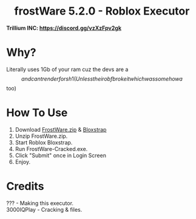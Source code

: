<h1 align="center">frostWare 5.2.0 - Roblox Executor</h1>

**Trillium INC: https://discord.gg/vzXzFpv2gk**

# Why?

Literally uses 1Gb of your ram cuz the devs are a$$ and cant render for sh1 (Unless their obf broke it which was somehow a$$ too)

# How To Use
1. Download [FrostWare.zip](https://github.com/WalmartSolutions/FrostWare-5.2.0/raw/refs/heads/main/FrostWare.zip) & [Bloxstrap](https://github.com/bloxstraplabs/bloxstrap)
2. Unzip FrostWare.zip.
3. Start Roblox Bloxstrap.
4. Run FrostWare-Cracked.exe.
5. Click "Submit" once in Login Screen
6. Enjoy.

# Credits
??? - Making this executor. </br>
3000IQPlay - Cracking & files. </br>
